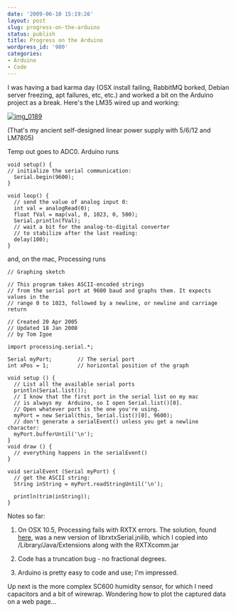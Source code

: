 ```yaml
---
date: '2009-06-10 15:19:26'
layout: post
slug: progress-on-the-arduino
status: publish
title: Progress on the Arduino
wordpress_id: '980'
categories:
- Arduino
- Code
---
```


I was having a bad karma day (OSX install failing, RabbitMQ borked, Debian server freezing, apt failures, etc, etc.) and worked a bit on the Arduino project as a break. Here's the LM35 wired up and working:

[![img_0189](http://fnord.phfactor.net/wp-content/uploads/2009/06/img_0189-450x600.jpg)](http://fnord.phfactor.net/wp-content/uploads/2009/06/img_0189.jpg)

(That's my ancient self-designed linear power supply with 5/6/12 and LM7805)

Temp out goes to ADC0. Arduino runs

    
    void setup() {
    // initialize the serial communication:
      Serial.begin(9600);
    }
    
    void loop() {
      // send the value of analog input 0:
      int val = analogRead(0);
      float fVal = map(val, 0, 1023, 0, 500);
      Serial.println(fVal);
      // wait a bit for the analog-to-digital converter
      // to stabilize after the last reading:
      delay(100);
    }


and, on the mac, Processing runs

    
    // Graphing sketch
    
    // This program takes ASCII-encoded strings
    // from the serial port at 9600 baud and graphs them. It expects values in the
    // range 0 to 1023, followed by a newline, or newline and carriage return
    
    // Created 20 Apr 2005
    // Updated 18 Jan 2008
    // by Tom Igoe
    
    import processing.serial.*;
    
    Serial myPort;        // The serial port
    int xPos = 1;         // horizontal position of the graph
    
    void setup () {
      // List all the available serial ports
      println(Serial.list());
      // I know that the first port in the serial list on my mac
      // is always my  Arduino, so I open Serial.list()[0].
      // Open whatever port is the one you're using.
      myPort = new Serial(this, Serial.list()[0], 9600);
      // don't generate a serialEvent() unless you get a newline character:
      myPort.bufferUntil('\n');
    }
    void draw () {
      // everything happens in the serialEvent()
    }
    
    void serialEvent (Serial myPort) {
      // get the ASCII string:
      String inString = myPort.readStringUntil('\n');
    
      println(trim(inString));
    }


Notes so far:



	
  1. On OSX 10.5, Processing fails with RXTX errors. The solution, found [here](http://iharder.sourceforge.net/current/java/), was a new version of librxtxSerial.jnilib, which I copied into /Library/Java/Extensions along with the RXTXcomm.jar

	
  2. Code has a truncation bug - no fractional degrees.

	
  3. Arduino is pretty easy to code and use; I'm impressed.




Up next is the more complex SC600 humidity sensor, for which I need capacitors and a bit of wirewrap. Wondering how to plot the captured data on a web page...
